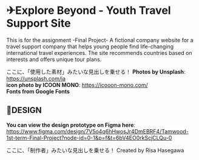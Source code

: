 # ✈Explore Beyond - Youth Travel Support Site  
This is for the assignment -Final Project-
A fictional company website for a travel support company that helps young people find life-changing international travel experiences. The site recommends countries based on interests and offers unique tour plans.

ここに、「使用した素材」みたいな見出しを乗せる！
**Photos by Unsplash**: https://unsplash.com/ja  
**icon photo by ICOON MONO**: https://icooon-mono.com/   
**Fonts from Google Fonts**  

## 🎨DESIGN
**You can view the design prototype on Figma here**: https://www.figma.com/design/7V5o4q6hHwosJr4DmEBRF4/Tamwood-1st-term-Final-Project?node-id=0-1&p=f&t=6bV4EO0rkScjCLQu-0

ここに、「制作者」みたいな見出しを乗せる！
Created by Risa Hasegawa